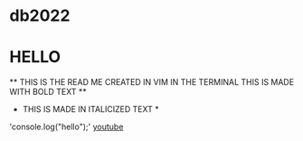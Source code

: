 
# db2022
# HELLO
** THIS IS THE READ ME CREATED IN VIM IN THE TERMINAL THIS IS MADE WITH BOLD TEXT **
* THIS IS MADE IN ITALICIZED TEXT *

'console.log("hello");'
[youtube](https://www.youtube.com)
